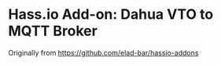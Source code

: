 # Hass.io Add-on: Dahua VTO to MQTT Broker

Originally from https://github.com/elad-bar/hassio-addons